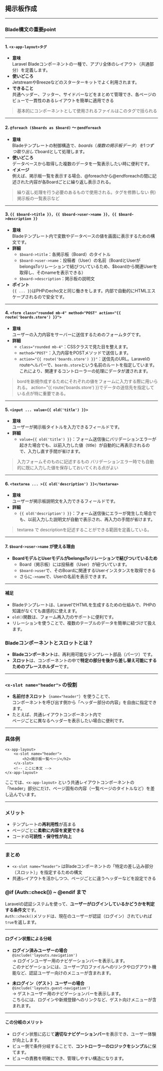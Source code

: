 ## 掲示板作成

------

### Blade構文の重要point

------

#### 1. `<x-app-layout>タグ`
- **意味**  
  Laravel Bladeコンポーネントの一種で、アプリ全体のレイアウト（共通部分）を定義します。
- **使いどころ**  
  JetstreamやBreezeなどのスターターキットでよく利用されます。
- **できること**  
  共通ヘッダー、フッター、サイドバーなどをまとめて管理でき、各ページのビューで一貫性のあるレイアウトを簡単に適用できる

> 基本的にコンポーネントとして使用されるファイルはこのタグで括られる

---

#### 2. `@foreach ($boards as $board)` 〜 `@endforeach`
- **意味**  
  Bladeテンプレートの制御構造で、$boards（複数の掲示板データ）を1つずつ取り出して$boardとして処理します。
- **使いどころ**  
  データベースから取得した複数のデータを一覧表示したい時に便利です。
- **イメージ**  
  例えば、掲示板一覧を表示する場合、@foreachから@endforeachの間に記述された内容が各Boardごとに繰り返し表示される。

>繰り返し処理を行う必要のあるもので使用される。タグを修飾しない
>例）掲示板の一覧表示など

---

#### 3. `{{ $board->title }}, {{ $board->user->name }}, {{ $board->description }}`
- **意味**  
  Bladeテンプレート内で変数やデータベースの値を画面に表示するための構文です。
- **詳細**  
  - `$board->title`：各掲示板（Board）のタイトル
  - `$board->user->name`：投稿者（User）の名前（BoardとUserがbelongsToリレーションで結びついているため、$boardから関連Userを取得し、そのnameを表示できる）
  - `$board->description`：掲示板の説明文
- **ポイント**  
  `{{ ... }}`はPHPのecho文と同じ働きをします。内部で自動的にHTMLエスケープされるので安全です。

---

#### 4. `<form class="rounded mb-4" method="POST" action="{{ route('boards.store') }}">`
- **意味**  
  ユーザーの入力内容をサーバーに送信するためのフォームタグです。
- **詳細**  
  - `class="rounded mb-4"`：CSSクラスで見た目を整えます。
  - `method="POST"`：入力内容をPOSTメソッドで送信します。
  - `action="{{ route('boards.store') }}"`：送信先のURL。Laravelのrouteヘルパーで、`boards.store`という名前のルートを指定しています。これにより、関連するコントローラーの処理にデータが渡されます。

>bordを新規作成するためにそれぞれの値をフォームに入力する際に用いられる。
>action="{{ route('boards.store') }}でデータの送信先を指定している点が特に重要である。

---

#### 5. `<input ... value={{ old('title') }}>`
- **意味**  
  ユーザーが掲示板タイトルを入力できるフィールドです。
- **詳細**  
  - `value={{ old('title') }}`：フォーム送信後にバリデーションエラーが起きた場合でも、以前入力した値（title）が自動的に再表示されるので、入力し直す手間が省けます。

>入力フォームそのものに記述するもの
>バリデーションエラー時でも自動的に既に入力した値を保存しておいてくれる点がよい

---

#### 6. `<textarea ... >{{ old('description') }}</textarea>`
- **意味**  
  ユーザーが掲示板説明文を入力できるフィールドです。
- **詳細**  
  - `{{ old('description') }}`：フォーム送信後にエラーが発生した場合でも、以前入力した説明文が自動で表示され、再入力の手間が省けます。

>textarea で descriptionを記述することができる範囲を定義している。

---

#### 7. `$board->user->name` が使える理由
- **BoardモデルとUserモデルがbelongsToリレーションで結びついているため**  
  - Board（掲示板）には投稿者（User）が紐づいています。
  - `$board->user`で、そのBoardに関連するUserインスタンスを取得できる
  - さらに`->name`で、Userの名前を表示できます。

---

#### 補足
- Bladeテンプレートは、LaravelでHTMLを生成するための仕組みで、PHPの知識がなくても直感的に使えます。
- `old()`関数は、フォーム再入力のサポートに便利です。
- リレーションを使うことで、複数のテーブルのデータを簡単に紐づけて扱えます。



### Bladeコンポーネントとスロットとは？

- **Bladeコンポーネント**は、再利用可能なテンプレート部品（パーツ）です。
- **スロット**は、コンポーネントの中で**特定の部分を後から差し替え可能にするためのプレースホルダー**です。

---

### `<x-slot name="header">` の役割

- **名前付きスロット**（`name="header"`）を使うことで、  
  コンポーネントを呼び出す側から「ヘッダー部分の内容」を自由に指定できます。
- たとえば、共通レイアウトコンポーネント内で  
  ページごとに異なるヘッダーを表示したい場合に便利です。

---

### 具体例

```blade
<x-app-layout>
    <x-slot name="header">
        <h2>掲示板一覧ページ</h2>
    </x-slot>
    <!-- ここに本文 -->
</x-app-layout>
```

ここでは、`<x-app-layout>` という共通レイアウトコンポーネントの  
「header」部分にだけ、ページ固有の内容（一覧ページのタイトルなど）を差し込んでいます。

---

### メリット

- テンプレートの**再利用性**が高まる
- ページごとに**柔軟に内容を変更できる**
- コードの**可読性・保守性が向上**

---

### まとめ

- `<x-slot name="header">` はBladeコンポーネントの「特定の差し込み部分（スロット）」を指定するための構文
- 共通レイアウトを活かしつつ、ページごとに違うヘッダーなどを設定できる





### @if (Auth::check()) ~ @endif まで

Laravelの認証システムを使って、**ユーザーがログインしているかどうかを判定する条件文**です。  
`Auth::check()`メソッドは、現在のユーザーが認証（ログイン）されていれば`true`を返します。

---

#### ログイン状態による分岐

- **ログイン済みユーザーの場合**  
  `@include('layouts.navigation')`  
  → ログインユーザー用のナビゲーションバーを表示します。  
  このナビゲーションには、ユーザープロファイルへのリンクやログアウト機能など、認証ユーザー向けのメニューが含まれます。

- **未ログイン（ゲスト）ユーザーの場合**  
  `@include('layouts.guest-navigation')`  
  → ゲストユーザー用のナビゲーションバーを表示します。  
  こちらには、ログインや新規登録へのリンクなど、ゲスト向けメニューが含まれます。

---

#### この分岐のメリット

- ログイン状態に応じて**適切なナビゲーションバー**を表示でき、ユーザー体験が向上します。
- ビュー側で条件分岐することで、**コントローラーのロジックをシンプル**に保てます。
- ビューの責務を明確にでき、管理しやすい構造になります。

---
